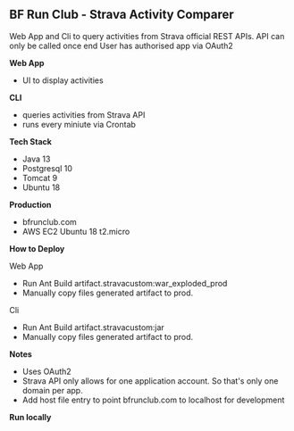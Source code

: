 BF Run Club - Strava Activity Comparer
--

Web App and Cli to query activities from Strava official REST APIs.
API can only be called once end User has authorised app via OAuth2

**Web App**
* UI to display activities 

**CLI**
* queries activities from Strava API 
* runs every miniute via Crontab 

**Tech Stack**
* Java 13
* Postgresql 10
* Tomcat 9
* Ubuntu 18

**Production**
* bfrunclub.com
* AWS EC2 Ubuntu 18 t2.micro

**How to Deploy**

Web App
* Run Ant Build artifact.stravacustom:war_exploded_prod
* Manually copy files generated artifact to prod.  

Cli
* Run Ant Build artifact.stravacustom:jar
* Manually copy files generated artifact to prod.  


**Notes**
* Uses OAuth2 
* Strava API only allows for one application account.  So that's only one domain per app.
* Add host file entry to point bfrunclub.com to localhost for development


**Run locally**
